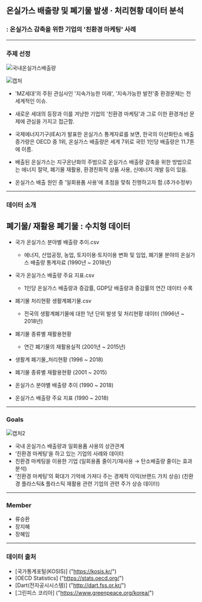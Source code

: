 
## 온실가스 배출량 및 폐기물 발생 · 처리현황 데이터 분석
### : 온실가스 감축을 위한 기업의 '친환경 마케팅' 사례
---------------------------------------------------------------
### 주제 선정
![국내온실가스배출량](https://user-images.githubusercontent.com/75402257/107905961-53b24600-6f93-11eb-8799-b57a4512f920.PNG)

![캡처](https://user-images.githubusercontent.com/75402257/107906452-7ee96500-6f94-11eb-9a64-caf305ba0909.PNG)
- 'MZ세대'의 주된 관심사인 '지속가능한 미래', '지속가능한 발전'중 환경문제는 전세계적인 이슈.
- 새로운 세대의 등장과 이를 겨냥한 기업의 '친환경 마케팅'과 그로 이한 환경개선 문제에 관심을 가지고 접근함. 
  

- 국제에너지기구(IEA)가 발표한 온실가스 통계자료를 보면, 한국의 이산화탄소 배출 증가량은 OECD 중 1위, 
  온실가스 배출량은 세계 7위로 국민 1인당 배출량은 11.7톤에 이름.
  
- 배출된 온실가스는 지구온난화의 주범으로 온실가스 배출량 감축을 위한 방법으로는 
에너지 절약, 폐기물 재활용, 환경친화적 상품 사용, 신에너지 개발 등이 있음.

- 온실가스 배출 원인 중 '일회용품 사용'에 초점을 맞춰 진행하고자 함.(추가수정부)
-------------------------------------------------------------------
### 데이터 소개

 ## 폐기물/ 재활용 폐기물 : 수치형 데이터 


- 국가 온실가스 분야별 배출량 추이.csv
  - 에너지, 산업공정, 농업, 토지이용·토지이용 변화 및 임업, 폐기물 분야의 온실가스 배출량 통계자료 (1990년 ~ 2018년)
- 국가 온실가스 배출량 주요 지표.csv
  - 1인당 온실가스 배출량과 증감률, GDP당 배출량과 증감률의 연간 데이터 수록
- 폐기물 처리현황 생활계폐기물.csv  
  - 전국의 생활계폐기물에 대한 1년 단위 발생 및 처리현황 데이터 (1996년 ~ 2018년)
- 폐기물 종류별 재활용현황
  - 연간 폐기물의 재활용실적 (2001년 ~ 2015년)

  
- 생활계 폐기물_처리현황 (1996 ~ 2018)
- 폐기물 종류별 재활용현황 (2001 ~ 2015)
- 온실가스 분야별 배출량 추이 (1990 ~ 2018)
- 온실가스 배출량 주요 지표 (1990 ~ 2018)



---------------------------------------------------------------
### Goals


![캡처2](https://user-images.githubusercontent.com/75402257/107906489-9c1e3380-6f94-11eb-89a3-9f50f06464ef.PNG)


 - 국내 온실가스 배출량과 일회용품 사용의 상관관계 
 - ‘친환경 마케팅’을 하고 있는 기업의 사례와 데이터
  - 친환경 마케팅을 이용한 기업 (일회용품 줄이기/재사용 → 탄소배출량 줄이는 효과 분석)
 - ‘친환경 마케팅’의 확대가 기억에 가져다 주는 경제적 이익(브랜드 가치 상승) 
    (친환경 플라스틱& 플라스틱 재활용 관련 기업의 관련 주가 상승 데이터)


----------------------------------------------------------------
### Member
- 류승환
- 장지혜
- 장혜임
-----------------------------------------------------------------
### 데이터 출처

- [국가통계포털(KOSIS)] ("https://kosis.kr/")
- [OECD Statistics] ("https://stats.oecd.org/")
- [Dart(전자공시시스템)] ("http://dart.fss.or.kr/")
- [그린피스 코리아] ("https://www.greenpeace.org/korea/")
